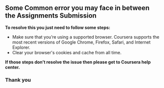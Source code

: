 ## Some Common error you may face in between the Assignments Submission



**To resolve this you just need to follow some steps:** 

- Make sure that you’re using a supported browser. Coursera supports the most recent versions of Google Chrome, Firefox, Safari, and Internet Explorer.
- Clear your browser's cookies and cache from all time.

**If those steps don’t resolve the issue then please get to Coursera help center.**
### Thank you
